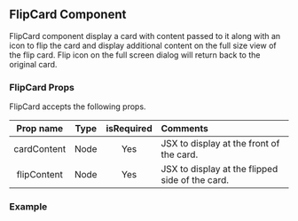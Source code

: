   ## FlipCard Component

  FlipCard component display a card with content passed to it along with an icon to flip the card and display additional content on the full size view of the flip card. Flip icon on the full screen dialog will return back to the original card.

  ### FlipCard Props

  FlipCard accepts the following props.

  | Prop name | Type | isRequired | Comments |
  |   :---: | :---: | :---: | :---  |
  | cardContent | Node | Yes | JSX to display at the front of the card. |
  | flipContent | Node | Yes | JSX to display at the flipped side of the card. |

  ### Example

  <FlipCard cardContent={frontCardJSX} flipContent={flipCardJSX} />